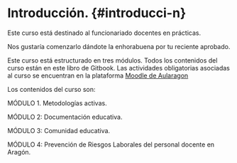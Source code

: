 # Introducción. {#introducci-n}

Este curso está destinado al funcionariado docentes en prácticas.

Nos gustaría comenzarlo dándote la enhorabuena por tu reciente aprobado.

Este curso está estructurado en tres módulos. Todos los contenidos del curso están en este libro de Gitbook. Las actividades obligatorias asociadas al curso se encuentran en la plataforma [Moodle de Aularagon](http://moodle.catedu.es/)

Los contenidos del curso son:

MÓDULO 1. Metodologías activas.

MÓDULO 2: Documentación educativa.

MÓDULO 3: Comunidad educativa.

MÓDULO 4: Prevención de Riesgos Laborales del personal docente en Aragón.